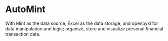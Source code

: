 # AutoMint
With Mint as the data source, Excel as the data storage, and openpyxl for data manipulation and logic; organize, store and visualize personal financial transaction data.
